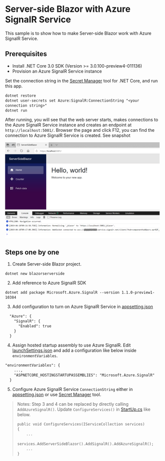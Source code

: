 # Server-side Blazor with Azure SignalR Service

This sample is to show how to make Server-side Blazor work with Azure SignalR Service.

## Prerequisites
* Install .NET Core 3.0 SDK (Version >= 3.0.100-preview4-011136)
* Provision an Azure SignalR Service instance

Set the connection string in the [Secret Manager](https://docs.microsoft.com/en-us/aspnet/core/security/app-secrets?view=aspnetcore-2.1&tabs=visual-studio#secret-manager) tool for .NET Core, and run this app.

```
dotnet restore
dotnet user-secrets set Azure:SignalR:ConnectionString "<your connection string>"
dotnet run
```

After running, you will see that the web server starts, makes connections to the Azure SignalR Service instance and creates an endpoint at `http://localhost:5001/`. Browser the page and click F12, you can find the connection to Azure SignalR Service is created. See snapshot 

![serversideblazor](../../docs/images/serversideblazor.png)

## Steps one by one
1. Create Server-side Blazor project.

```
dotnet new blazorserverside 
```

2. Add reference to Azure SignalR SDK
```
dotnet add package Microsoft.Azure.SignalR --version 1.1.0-preview1-10384
```

3. Add configuration to turn on Azure SignalR Service in [appsetting.json](appsettings.json)
```
  "Azure": {
    "SignalR": {
      "Enabled": true
    }
  }
```

4. Assign hosted startup assembly to use Azure SignalR. Edit [launchSettings.json](Properties\launchSettings.json) and add a configuration like below inside `environmentVariables`.
```
"environmentVariables": {
    ...,
    "ASPNETCORE_HOSTINGSTARTUPASSEMBLIES": "Microsoft.Azure.SignalR"
  }
```

5. Configure Azure SignalR Service `ConnectionString` either in [appsetting.json](appsettings.json) or use [Secret Manager](https://docs.microsoft.com/en-us/aspnet/core/security/app-secrets?view=aspnetcore-2.1&tabs=visual-studio#secret-manager) tool.

> Notes: Step 3 and 4 can be replaced by directly calling `AddAzureSignalR()`. Update `ConfigureServices()` in [StartUp.cs](Startup.cs) like below.
> 
> ```
> public void ConfigureServices(IServiceCollection services)
> {
>     ...
>     services.AddServerSideBlazor().AddSignalR().AddAzureSignalR();
>     ...
> }
> ```

